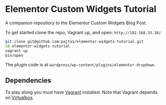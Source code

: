 # Elementor Custom Widgets Tutorial

A companion repository to the Elementor Custom Widgets Blog Post.

To get started clone the repo, Vagrant up, and open: `http://192.168.33.10/`

```bash
git clone git@github.com:pajtai/elementor-widgets-tutorial.git
cd elementor-widgets-tutorial
vagrant up
bin/open
```

The plugin code is at `wordpress/wp-content/plugins/elementor-dropdown`.

## Dependencies

To play along you must have [Vagrant](https://www.vagrantup.com/downloads.html) installed. Note that Vagrant depends on [Virtualbox](https://www.virtualbox.org/).
